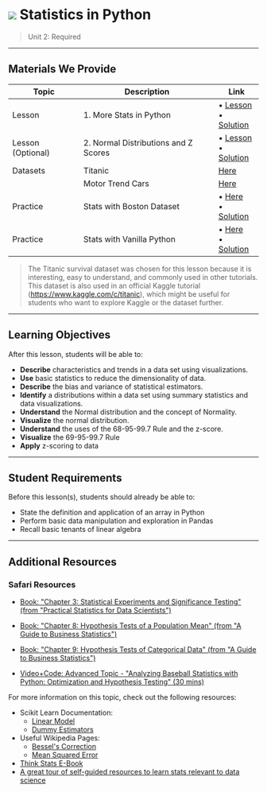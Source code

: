 # ![](https://ga-dash.s3.amazonaws.com/production/assets/logo-9f88ae6c9c3871690e33280fcf557f33.png) Statistics in Python

> Unit 2: Required

---

## Materials We Provide

| Topic | Description | Link |
| --- | --- | --- |
| Lesson | 1. More Stats in Python | • [Lesson](./01_stats-in-python.ipynb)<br>• [Solution](./solution-code/01_stats-in-python-solution.ipynb) |
| Lesson (Optional) | 2. Normal Distributions and Z Scores | • [Lesson](./02_interpreting-normal-z.ipynb)<br>• [Solution](./solution-code/02_interpreting-normal-z-solution.ipynb) |
| Datasets | Titanic | [Here](./datasets/titanic.csv) |
|          | Motor Trend Cars | [Here](./datasets/mtcars.csv) |
| Practice | Stats with Boston Dataset | • [Here](./practice/loading-and-describing-data.ipynb)<br>• [Solution](./practice/solution-code/loading-and-describing-data-solution.ipynb) | 
| Practice | Stats with Vanilla Python | • [Here](./practice/describe-sales-data.ipynb)<br>• [Solution](./practice/solution-code/describe-sales-data-solutions.ipynb) |


> The Titanic survival dataset was chosen for this lesson because it is interesting, easy to understand, and commonly used in other tutorials. This dataset is also used in an official Kaggle tutorial (https://www.kaggle.com/c/titanic), which might be useful for students who want to explore Kaggle or the dataset further.

---

## Learning Objectives

After this lesson, students will be able to:
- **Describe** characteristics and trends in a data set using visualizations.
- **Use** basic statistics to reduce the dimensionality of data.
- **Describe** the bias and variance of statistical estimators.
- **Identify** a distributions within a data set using summary statistics and data visualizations.
- **Understand** the Normal distribution and the concept of Normality.
- **Visualize** the normal distribution.
- **Understand** the uses of the 68-95-99.7 Rule and the z-score.
- **Visualize** the 69-95-99.7 Rule
- **Apply** z-scoring to data

---

## Student Requirements

Before this lesson(s), students should already be able to:
- State the definition and application of an array in Python 
- Perform basic data manipulation and exploration in Pandas
- Recall basic tenants of linear algebra

---

## Additional Resources

### Safari Resources

+ [Book: "Chapter 3: Statistical Experiments and Significance Testing" (from "Practical Statistics for Data Scientists")](https://www.safaribooksonline.com/library/view/practical-statistics-for/9781491952955/ch03.html#Experiments)

+ [Book: "Chapter 8: Hypothesis Tests of a Population Mean" (from "A Guide to Business Statistics")](https://www.safaribooksonline.com/library/view/a-guide-to/9781119138358/c08.xhtml#c8)

+ [Book: "Chapter 9: Hypothesis Tests of Categorical Data" (from "A Guide to Business Statistics")](https://www.safaribooksonline.com/library/view/a-guide-to/9781119138358/c09.xhtml#c9)

+ [Video+Code: Advanced Topic - "Analyzing Baseball Statistics with Python: Optimization and Hypothesis Testing" (30 mins)](https://www.safaribooksonline.com/oriole/analyzing-baseball-statistics-with-python-part-2)


For more information on this topic, check out the following resources:

- Scikit Learn Documentation:
	- [Linear Model](http://scikit-learn.org/stable/modules/linear_model.html)
	- [Dummy Estimators](http://scikit-learn.org/stable/modules/model_evaluation.html#dummy-estimators)
- Useful Wikipedia Pages:
	- [Bessel's Correction](https://en.wikipedia.org/wiki/Bessel%27s_correction)
	- [Mean Squared Error](https://en.wikipedia.org/wiki/Mean_squared_error)
- [Think Stats E-Book](http://greenteapress.com/wp/think-stats-2e/)
- [A great tour of self-guided resources to learn stats relevant to data science](http://machinelearningmastery.com/linear-algebra-machine-learning/) 

